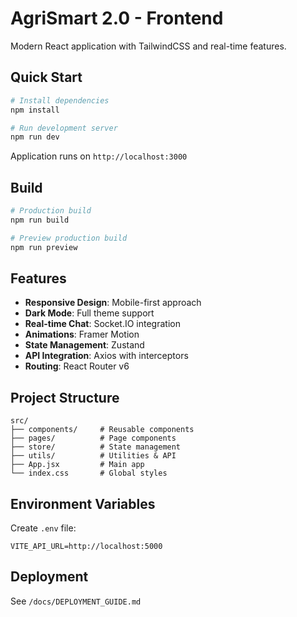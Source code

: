 # AgriSmart 2.0 - Frontend

Modern React application with TailwindCSS and real-time features.

## Quick Start

```bash
# Install dependencies
npm install

# Run development server
npm run dev
```

Application runs on `http://localhost:3000`

## Build

```bash
# Production build
npm run build

# Preview production build
npm run preview
```

## Features

- **Responsive Design**: Mobile-first approach
- **Dark Mode**: Full theme support
- **Real-time Chat**: Socket.IO integration
- **Animations**: Framer Motion
- **State Management**: Zustand
- **API Integration**: Axios with interceptors
- **Routing**: React Router v6

## Project Structure

```
src/
├── components/     # Reusable components
├── pages/          # Page components
├── store/          # State management
├── utils/          # Utilities & API
├── App.jsx         # Main app
└── index.css       # Global styles
```

## Environment Variables

Create `.env` file:
```env
VITE_API_URL=http://localhost:5000
```

## Deployment

See `/docs/DEPLOYMENT_GUIDE.md`